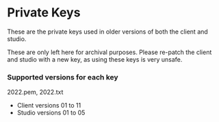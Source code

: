 # Private Keys
These are the private keys used in older versions of both the client and studio.


These are only left here for archival purposes. Please re-patch the client and studio with a new key, as using these keys is very unsafe.


### Supported versions for each key
2022.pem, 2022.txt
- Client versions 01 to 11
- Studio versions 01 to 05